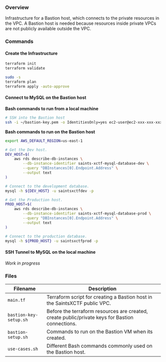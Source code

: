 ### Overview

Infrastructure for a Bastion host, which connects to the private resources in the VPC.  A Bastion host is needed because 
resources inside private VPCs are not publicly available outside the VPC.

### Commands

#### Create the Infrastructure

```bash
terraform init
terraform validate

sudo -s
terraform plan
terraform apply -auto-approve
```

#### Connect to MySQL on the Bastion host

**Bash commands to run from a local machine**

```bash
# SSH into the Bastion host
ssh -i ~/bastion-key.pem -o IdentitiesOnly=yes ec2-user@ec2-xxx-xxx-xxx-xxx.compute-1.amazonaws.com
```

**Bash commands to run on the Bastion host**

```bash
export AWS_DEFAULT_REGION=us-east-1

# Get the Dev host.
DEV_HOST=$(
    aws rds describe-db-instances \
        --db-instance-identifier saints-xctf-mysql-database-dev \
        --query "DBInstances[0].Endpoint.Address" \
        --output text
)

# Connect to the development database.
mysql -h ${DEV_HOST} -u saintsxctfdev -p

# Get the Production host.
PROD_HOST=$(
    aws rds describe-db-instances \
        --db-instance-identifier saints-xctf-mysql-database-prod \
        --query "DBInstances[0].Endpoint.Address" \
        --output text
)

# Connect to the production database.
mysql -h ${PROD_HOST} -u saintsxctfprod -p
```

#### SSH Tunnel to MySQL on the local machine

*Work in progress*

### Files

| Filename                | Description                                                                                      |
|-------------------------|--------------------------------------------------------------------------------------------------|
| `main.tf`               | Terraform script for creating a Bastion host in the SaintsXCTF public VPC.                       |
| `bastion-key-setup.sh`  | Before the terraform resources are created, create public/private keys for Bastion connections.  |
| `bastion-setup.sh`      | Commands to run on the Bastion VM when its created.                                              |
| `use-cases.sh`          | Different Bash commands commonly used on the Bastion host.                                       |